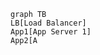 ```mermaid
graph TB
LB[Load Balancer]
App1[App Server 1]
App2[A
```
<!--stackedit_data:
eyJoaXN0b3J5IjpbLTYyOTM2NzEzOV19
-->